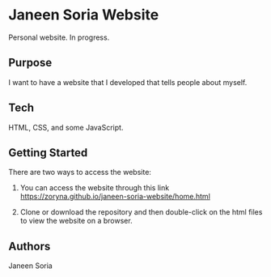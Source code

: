 # Janeen Soria Website

Personal website. In progress.

## Purpose

I want to have a website that I developed that tells people about myself.

## Tech

HTML, CSS, and some JavaScript.

## Getting Started

There are two ways to access the website:

1. You can access the website through this link https://zoryna.github.io/janeen-soria-website/home.html

2. Clone or download the repository and then double-click on the html files to view the website on a browser.

## Authors

Janeen Soria

